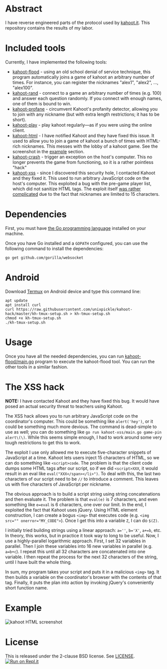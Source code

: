 # Abstract

I have reverse engineered parts of the protocol used by [kahoot.it](http://kahoot.it). This repository contains the results of my labor.

# Included tools

Currently, I have implemented the following tools:

 * [kahoot-flood](kahoot-flood/) - using an old school denial of service technique, this program automatically joins a game of kahoot an arbitrary number of times. For instance, you can register the nicknames "alex1", "alex2", ..., "alex100".
 * [kahoot-rand](kahoot-rand/) - connect to a game an arbitrary number of times (e.g. 100) and answer each question randomly. If you connect with enough names, one of them is bound to win.
 * [kahoot-profane](kahoot-profane/) - circumvent Kahoot's profanity detector, allowing you to join with any nickname (but with extra length restrictions; it has to be short).
 * [kahoot-play](kahoot-play/) - play kahoot regularly&mdash;as if you were using the online client.
 * [kahoot-html](kahoot-html/) - I have notified Kahoot and they have fixed this issue. It used to allow you to join a game of kahoot a bunch of times with HTML-rich nicknames. This messes with the lobby of a kahoot game. See the screenshot in the [example](#example) section.
 * [kahoot-crash](kahoot-crash/) - trigger an exception on the host's computer. This no longer prevents the game from functioning, so it is a rather pointless "hack"
 * [kahoot-xss](kahoot-xss/) - since I discovered this security hole, I contacted Kahoot and they fixed it. This used to run arbitrary JavaScript code on the host's computer. This exploited a bug with the pre-game player list, which did not sanitize HTML tags. The exploit itself [was rather complicated](#the-xss-hack) due to the fact that nicknames are limited to 15 characters.

# Dependencies

First, you must have [the Go programming language](https://golang.org/doc/install) installed on your machine.

Once you have Go installed and a `GOPATH` configured, you can use the following command to install the dependencies:

    go get github.com/gorilla/websocket
    
# Android

Download [Termux](https://play.google.com/store/apps/details?id=com.termux) on Android device and type this command line:

    apt update
    apt install curl
    curl https://raw.githubusercontent.com/unixpickle/kahoot-hack/master/kh-tmux-setup.sh > kh-tmux-setup.sh
    chmod +x kh-tmux-setup.sh
    ./kh-tmux-setup.sh

# Usage

Once you have all the needed dependencies, you can run [kahoot-flood/main.go](kahoot-flood/main.go) program to execute the kahoot-flood tool. You can run the other tools in a similar fashion.

# The XSS hack

**NOTE:** I have contacted Kahoot and they have fixed this bug. It would have posed an actual security threat to teachers using Kahoot.

The XSS hack allows you to run arbitrary JavaScript code on the coordinator's computer. This could be something like `alert('hey')`, or it could be something much more devious. The command is dead-simple to use as well; you can do something like `go run kahoot-xss/main.go game-pin alert\(\)`. While this seems simple enough, I had to work around some very tough restrictions to get this to work.

The exploit I use only allowed me to execute five-character snippets of JavaScript at a time. Kahoot lets users inject 15 characters of HTML, so we can do something like `<script>code`. The problem is that the client code dumps some HTML tags after our script, so if we did `<script>XXX`, it would result in an eval like `eval("XXX</span></li>")`. To deal with this, the last two characters of our script need to be `//` to introduce a comment. This leaves us with five characters of JavaScript per nickname.

The obvious approach is to build a script string using string concatenations and then evaluate it. The problem is that `eval(e)` is 7 characters, and even something like `e=eval` is 6 characters, one over our limit. In the end, I exploited the fact that Kahoot uses jQuery. Using HTML element construction, I can create a bogus `<img>` that executes code (e.g. `<img src="" onerror="MY_CODE">`). Once I get this into a variable `Z`, I can do `$(Z)`.

I initially tried building strings using a linear approach: `a=''`, `b='X'`, `a+=b`, etc. In theory, this works, but in practice it took way to long to be useful. Now, I use a highly-parallel logarithmic approach. First, I set 32 variables in parallel. Then I join these variables into 16 new variables in parallel (e.g. `a=b+c`). I repeat this until all 32 characters are concatenated into one variable. I then repeat the process for the next 32 characters of the string, until I have built the whole thing.

In sum, my program takes your script and puts it in a malicious `<img>` tag. It then builds a variable on the coordinator's browser with the contents of that tag. Finally, it puts the plan into action by invoking jQuery's conveniently short function name.

# Example

![kahoot HTML screenshot](kahoot_html.png)

# License

This is released under the 2-clause BSD license. See [LICENSE](LICENSE).
[![Run on Repl.it](https://repl.it/badge/github/unixpickle/kahoot-hack)](https://repl.it/github/unixpickle/kahoot-hack)